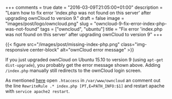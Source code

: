 +++
comments = true
date = "2016-03-09T21:05:00+01:00"
description = "Learn how to fix error 'index.php was not found on this server' after upgrading ownCloud to version 9."
draft = false
image = "images/post/logo/owncloud.png"
slug = "owncloud-9-fix-error-index-php-was-not-found"
tags = ["owncloud", "ubuntu"]
title = "Fix error 'index.php was not found on this server' after upgrading ownCloud to version 9"
+++

{{< figure src="/images/post/missing-index-php.png" class="img-responsive center-block" alt="ownCloud error message" >}}

If you just upgraded ownCloud on Ubuntu 15.10 to version 9 (using `apt-get dist-upgrade`),
you probably get the error message shown above. Adding `/index.php` manually still redirects to the ownCloud login screen. 

As mentioned [here](https://github.com/owncloud/core/issues/22970) open `.htaccess` in `/var/www/owncloud` an comment out
the line `RewriteRule .* index.php [PT,E=PATH_INFO:$1]` and restart apache with `service apache2 restart`.